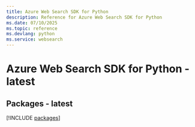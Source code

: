 ```yaml
---
title: Azure Web Search SDK for Python
description: Reference for Azure Web Search SDK for Python
ms.date: 07/10/2025
ms.topic: reference
ms.devlang: python
ms.service: websearch
---
```

# Azure Web Search SDK for Python - latest
## Packages - latest
[!INCLUDE [packages](web-search-index.md)]